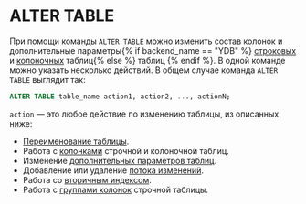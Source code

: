 # ALTER TABLE

При помощи команды ```ALTER TABLE``` можно изменить состав колонок и дополнительные параметры{% if backend_name == "YDB" %} [строковых](../../../../concepts/datamodel/table.md#row-tables) и [колоночных](../../../../concepts/datamodel/table.md#colums-tables) таблиц{% else %} таблиц {% endif %}. В одной команде можно указать несколько действий. В общем случае команда ```ALTER TABLE``` выглядит так:

```sql
ALTER TABLE table_name action1, action2, ..., actionN;
```

```action``` — это любое действие по изменению таблицы, из описанных ниже:
* [Переименование таблицы](rename.md).
* Работа с [колонками](columns.md) строчной и колоночной таблиц.
* Изменение [дополнительных параметров таблиц](set.md).
* Добавление или удаление [потока изменений](cdc.md).
* Работа со [вторичным индексом](secondary_index.md).
* Работа с [группами колонок](family.md) строчной таблицы.